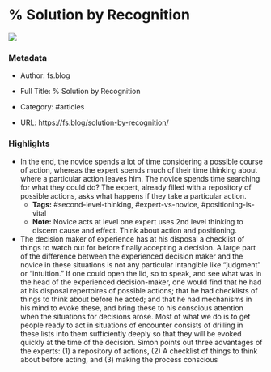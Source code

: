 # % Solution by Recognition

![](https://readwise-assets.s3.amazonaws.com/static/images/article2.74d541386bbf.png)

### Metadata

- Author: fs.blog
- Full Title: % Solution by Recognition
- Category: #articles



- URL: https://fs.blog/solution-by-recognition/

### Highlights

- In the end, the novice spends a lot of time considering a possible course of action, whereas the expert spends much of their time thinking about where a particular action leaves him. The novice spends time searching for what they could do? The expert, already filled with a repository of possible actions, asks what happens if they take a particular action.
    - **Tags:** #second-level-thinking, #expert-vs-novice, #positioning-is-vital
    - **Note:** Novice acts at level one expert uses 2nd level thinking to discern cause and effect. Think about action and positioning.
- The decision maker of experience has at his disposal a checklist of things to watch out for before finally accepting a decision. A large part of the difference between the experienced decision maker and the novice in these situations is not any particular intangible like “judgment” or “intuition.” If one could open the lid, so to speak, and see what was in the head of the experienced decision-maker, one would find that he had at his disposal repertoires of possible actions; that he had checklists of things to think about before he acted; and that he had mechanisms in his mind to evoke these, and bring these to his conscious attention when the situations for decisions arose. Most of what we do is to get people ready to act in situations of encounter consists of drilling in these lists into them sufficiently deeply so that they will be evoked quickly at the time of the decision. Simon points out three advantages of the experts: (1) a repository of actions, (2) A checklist of things to think about before acting, and (3) making the process conscious
